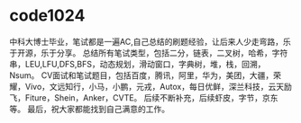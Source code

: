 # code1024
中科大博士毕业，笔试都是一遍AC,自己总结的刷题经验，让后来人少走弯路，乐于开源，乐于分享。
总结所有笔试类型，包括二分，链表，二叉树，哈希，字符串，LEU,LFU,DFS,BFS，动态规划，滑动窗口，字典树，堆，栈，回溯，Nsum。
CV面试和笔试题目，包括百度，腾讯，阿里，华为，美团，大疆，荣耀，Vivo，文远知行，小马，小鹏，元戎，Autox，每日优鲜，深兰科技，云天励飞，Fiture，Shein，Anker，CVTE。
后续不断补充，后续虾皮，字节，京东等。
最后，祝大家都能找到自己满意的工作。
